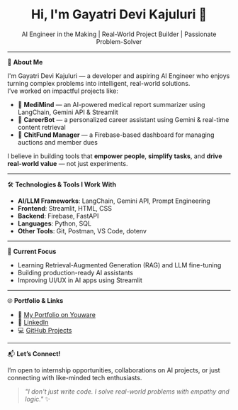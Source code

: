 <h1 align="center">Hi, I'm Gayatri Devi Kajuluri 👋</h1>
<p align="center">AI Engineer in the Making | Real-World Project Builder | Passionate Problem-Solver</p>

---

🎯 **About Me**

I'm Gayatri Devi Kajuluri — a developer and aspiring AI Engineer who enjoys turning complex problems into intelligent, real-world solutions.  
I’ve worked on impactful projects like:

- 🧠 **MediMind** — an AI-powered medical report summarizer using LangChain, Gemini API & Streamlit  
- 🤖 **CareerBot** — a personalized career assistant using Gemini & real-time content retrieval  
- 💸 **ChitFund Manager** — a Firebase-based dashboard for managing auctions and member dues

I believe in building tools that **empower people**, **simplify tasks**, and **drive real-world value** — not just experiments.

---

🛠 **Technologies & Tools I Work With**

- **AI/LLM Frameworks**: LangChain, Gemini API, Prompt Engineering  
- **Frontend**: Streamlit, HTML, CSS  
- **Backend**: Firebase, FastAPI  
- **Languages**: Python, SQL
- **Other Tools**: Git, Postman, VS Code, dotenv

---

📌 **Current Focus**

- Learning Retrieval-Augmented Generation (RAG) and LLM fine-tuning  
- Building production-ready AI assistants  
- Improving UI/UX in AI apps using Streamlit

---

🌐 **Portfolio & Links**

- 🔗 [My Portfolio on Youware](https://www.youware.com/project/hu20fe29up)  
- 💼 [LinkedIn](https://www.linkedin.com/in/gayatri-devi-kajuluri/)  
- 💻 [GitHub Projects](https://github.com/Gayatridevi39) 

---

📬 **Let’s Connect!**

I’m open to internship opportunities, collaborations on AI projects, or just connecting with like-minded tech enthusiasts.

> *"I don't just write code. I solve real-world problems with empathy and logic."* ✨



<!--
**Gayatridevi39/Gayatridevi39** is a ✨ _special_ ✨ repository because its `README.md` (this file) appears on your GitHub profile.

Here are some ideas to get you started:

- 🔭 I’m currently working on ...
- 🌱 I’m currently learning ...
- 👯 I’m looking to collaborate on ...
- 🤔 I’m looking for help with ...
- 💬 Ask me about ...
- 📫 How to reach me: ...
- 😄 Pronouns: ...
- ⚡ Fun fact: ...
-->
